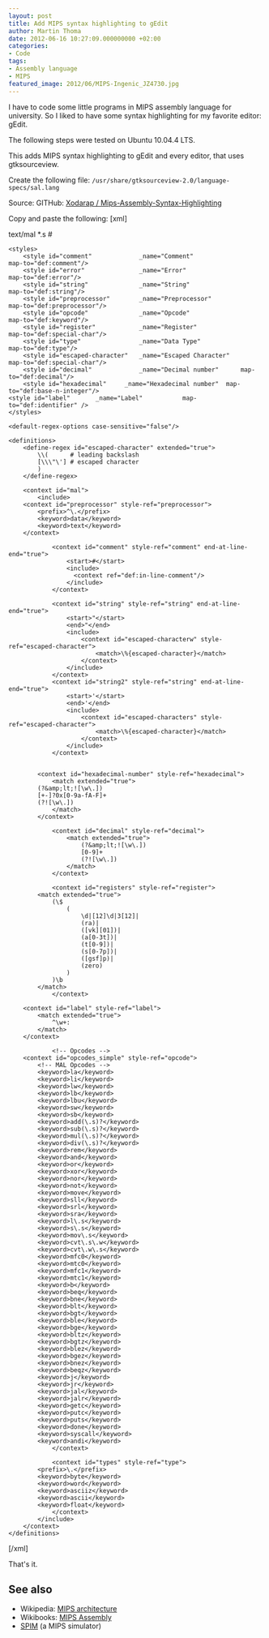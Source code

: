 ```yaml
---
layout: post
title: Add MIPS syntax highlighting to gEdit
author: Martin Thoma
date: 2012-06-16 10:27:09.000000000 +02:00
categories:
- Code
tags:
- Assembly language
- MIPS
featured_image: 2012/06/MIPS-Ingenic_JZ4730.jpg
---
```

I have to code some little programs in MIPS assembly language for university. So I liked to have some syntax highlighting for my favorite editor: gEdit.

The following steps were tested on Ubuntu 10.04.4 LTS.

This adds MIPS syntax highlighting to gEdit and every editor, that uses gtksourceview.

Create the following file: <code>/usr/share/gtksourceview-2.0/language-specs/sal.lang</code>


Source: GITHub: <a href="https://github.com/Xodarap/Mips-Assembly-Syntax-Highlighting">Xodarap / Mips-Assembly-Syntax-Highlighting</a>

Copy and paste the following:
[xml]<?xml version="1.0" encoding="UTF-8"?>
<!--

 Author: Ben West
 Copyright (C) 2010 Ben West
 edited by Martin Thoma

 This library is free software; you can redistribute it and/or
 modify it under the terms of the GNU Library General Public
 License as published by the Free Software Foundation; either
 version 2 of the License, or (at your option) any later version.

 This library is distributed in the hope that it will be useful,
 but WITHOUT ANY WARRANTY; without even the implied warranty of
 MERCHANTABILITY or FITNESS FOR A PARTICULAR PURPOSE.  See the GNU
 Library General Public License for more details.

 You should have received a copy of the GNU Library General Public
 License along with this library; if not, write to the
 Free Software Foundation, Inc., 59 Temple Place - Suite 330,
 Boston, MA 02111-1307, USA.

-->
<!--
	Somewhat copied and pasted from nasm.lang
-->
<language id="mal" _name="MAL" version="2.0" _section="Others">
    <metadata>
      <property name="mimetypes">text/mal</property>
      <property name="globs">*.s</property>
      <property name="line-comment-start">#</property>
    </metadata>

    <styles>
        <style id="comment"           	_name="Comment"             	map-to="def:comment"/>
        <style id="error"             	_name="Error"               	map-to="def:error"/>
        <style id="string"            	_name="String"              	map-to="def:string"/>
        <style id="preprocessor"      	_name="Preprocessor"        	map-to="def:preprocessor"/>
        <style id="opcode"            	_name="Opcode"              	map-to="def:keyword"/>
        <style id="register"          	_name="Register"            	map-to="def:special-char"/>
        <style id="type"              	_name="Data Type"           	map-to="def:type"/>
        <style id="escaped-character" 	_name="Escaped Character"   	map-to="def:special-char"/>
        <style id="decimal"           	_name="Decimal number"  	map-to="def:decimal"/>
    	<style id="hexadecimal" 	_name="Hexadecimal number" 	map-to="def:base-n-integer"/>
	<style id="label"		_name="Label"			map-to="def:identifier" />
    </styles>
    
    <default-regex-options case-sensitive="false"/>

    <definitions>
        <define-regex id="escaped-character" extended="true">
            \\(      # leading backslash
            [\\\"\'] # escaped character
            )
        </define-regex>

        <context id="mal">
            <include>	
		<context id="preprocessor" style-ref="preprocessor">
			<prefix>^\.</prefix>
			<keyword>data</keyword>
			<keyword>text</keyword>
		</context>

                <context id="comment" style-ref="comment" end-at-line-end="true">
                    <start>#</start>
                    <include>
                      <context ref="def:in-line-comment"/>
                    </include>
                </context>

                <context id="string" style-ref="string" end-at-line-end="true">
                    <start>"</start>
                    <end>"</end>
                    <include>
                        <context id="escaped-characterw" style-ref="escaped-character">
                            <match>\%{escaped-character}</match>
                        </context>
                    </include>
                </context>
                <context id="string2" style-ref="string" end-at-line-end="true">
                    <start>'</start>
                    <end>'</end>
                    <include>
                        <context id="escaped-characters" style-ref="escaped-character">
                            <match>\%{escaped-character}</match>
                        </context>
                    </include>
                </context>


	        <context id="hexadecimal-number" style-ref="hexadecimal">
	      	    <match extended="true">
			(?&amp;lt;![\w\.])
			[+-]?0x[0-9a-fA-F]+
			(?![\w\.])
	      	    </match>
	        </context>

                <context id="decimal" style-ref="decimal">
                    <match extended="true">
                        (?&amp;lt;![\w\.])
                        [0-9]+
                        (?![\w\.])
                    </match>
                </context>

                <context id="registers" style-ref="register">			
			<match extended="true">
				(\$
					(
						\d|[12]\d|3[12]|
						(ra)|
						([vk][01])|
						(a[0-3t])|
						(t[0-9])|
						(s[0-7p])|
						([gsf]p)|
						(zero)
					)
				)\b
			</match>			
                </context>

		<context id="label" style-ref="label">
			<match extended="true">
				^\w+:
			</match>
		</context>

                <!-- Opcodes -->
		<context id="opcodes_simple" style-ref="opcode">
			<!-- MAL Opcodes -->
			<keyword>la</keyword>
			<keyword>li</keyword>
			<keyword>lw</keyword>
			<keyword>lb</keyword>
			<keyword>lbu</keyword>
			<keyword>sw</keyword>
			<keyword>sb</keyword>
			<keyword>add(\.s)?</keyword>
			<keyword>sub(\.s)?</keyword>
			<keyword>mul(\.s)?</keyword>
			<keyword>div(\.s)?</keyword>
			<keyword>rem</keyword>
			<keyword>and</keyword>
			<keyword>or</keyword>
			<keyword>xor</keyword>
			<keyword>nor</keyword>
			<keyword>not</keyword>
			<keyword>move</keyword>
			<keyword>sll</keyword>
			<keyword>srl</keyword>
			<keyword>sra</keyword>
			<keyword>l\.s</keyword>
			<keyword>s\.s</keyword>
			<keyword>mov\.s</keyword>
			<keyword>cvt\.s\.w</keyword>
			<keyword>cvt\.w\.s</keyword>
			<keyword>mfc0</keyword>
			<keyword>mtc0</keyword>
			<keyword>mfc1</keyword>
			<keyword>mtc1</keyword>
			<keyword>b</keyword>
			<keyword>beq</keyword>
			<keyword>bne</keyword>
			<keyword>blt</keyword>
			<keyword>bgt</keyword>
			<keyword>ble</keyword>
			<keyword>bge</keyword>
			<keyword>bltz</keyword>
			<keyword>bgtz</keyword>
			<keyword>blez</keyword>
			<keyword>bgez</keyword>
			<keyword>bnez</keyword>
			<keyword>beqz</keyword>
			<keyword>j</keyword>
			<keyword>jr</keyword>
			<keyword>jal</keyword>
			<keyword>jalr</keyword>
			<keyword>getc</keyword>
			<keyword>putc</keyword>
			<keyword>puts</keyword>
			<keyword>done</keyword>
			<keyword>syscall</keyword>
			<keyword>andi</keyword>
                </context>                               
                
                <context id="types" style-ref="type">
			<prefix>\.</prefix>
			<keyword>byte</keyword>
			<keyword>word</keyword>
			<keyword>asciiz</keyword>
			<keyword>ascii</keyword>
			<keyword>float</keyword>
                </context>         
            </include>
        </context>
    </definitions>
</language>[/xml]

That's it.

<h2>See also</h2>
<ul>
  <li>Wikipedia: <a href="http://en.wikipedia.org/wiki/MIPS_architecture">MIPS architecture</a></li>
  <li>Wikibooks: <a href="http://en.wikibooks.org/wiki/MIPS_Assembly">MIPS Assembly</a></li>
  <li><a href="http://spimsimulator.sourceforge.net/">SPIM</a> (a MIPS simulator)</li>
</ul>
